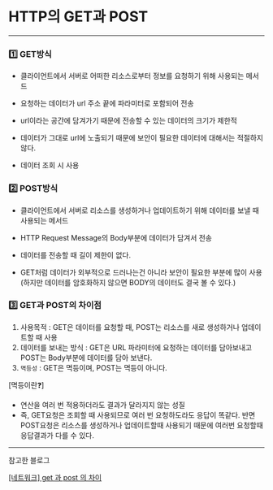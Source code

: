 # HTTP의 GET과 POST

---

### 1️⃣ GET방식

- 클라이언트에서 서버로 어떠한 리소스로부터 정보를 요청하기 위해 사용되는 메서드

- 요청하는 데이터가 url 주소 끝에 파라미터로 포함되어 전송

- url이라는 공간에 담겨가기 때문에 전송할 수 있는 데이터의 크기가 제한적

- 데이터가 그대로 url에 노출되기 때문에 보안이 필요한 데이터에 대해서는 적절하지 않다.

- 데이터 조회 시 사용

  

### 2️⃣ POST방식

- 클라이언트에서 서버로 리소스를 생성하거나 업데이트하기 위해 데이터를 보낼 때 사용되는 메서드

- HTTP Request Message의 Body부분에 데이터가 담겨서 전송

- 데이터를 전송할 때 길이 제한이 없다.

- GET처럼 데이터가 외부적으로 드러나는건 아니라 보안이 필요한 부분에 많이 사용(하지만 데이터를 암호화하지 않으면 BODY의 데이터도 결국 볼 수 있다.)

  

### 3️⃣ GET과 POST의 차이점

1. 사용목적 : GET은 데이터를 요청할 때, POST는 리소스를 새로 생성하거나 업데이트할 때 사용
2. 데이터를 보내는 방식 : GET은 URL 파라미터에 요청하는 데이터를 담아보내고 POST는 Body부분에 데이터를 담아 보낸다.
3. `멱등성` : GET은 멱등이며, POST는 멱등이 아니다.

[멱등이란❓]

- 연산을 여러 번 적용하더라도 결과가 달라지지 않는 성질
- 즉, GET요청은 조회할 때 사용되므로 여러 번 요청하도라도 응답이 똑같다. 반면 POST요청은 리소스를 생성하거나 업데이트할때 사용되기 때문에 여러번 요청할때 응답결과가 다를 수 있다.



------

참고한 블로그

[[네트워크] get 과 post 의 차이](https://noahlogs.tistory.com/35)